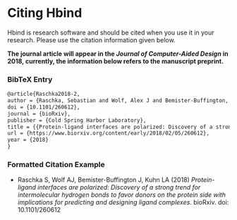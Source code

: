 # Citing Hbind

Hbind is research software and should be cited when you use it in your research. Please use the citation information given below.

**The journal article will appear in the *Journal of Computer-Aided Design* in 2018, currently, the information below refers to the manuscript preprint.**

### BibTeX Entry

```tex
@article{Raschka2018-2,
author = {Raschka, Sebastian and Wolf, Alex J and Bemister-Buffington, Joseph and Kuhn, Leslie A},
doi = {10.1101/260612},
journal = {bioRxiv},
publisher = {Cold Spring Harbor Laboratory},
title = {{Protein-ligand interfaces are polarized: Discovery of a strong trend for intermolecular hydrogen bonds to favor donors on the protein side with implications for predicting and designing ligand complexes}},
url = {https://www.biorxiv.org/content/early/2018/02/05/260612},
year = {2018}
}

```




### Formatted Citation Example

- Raschka S, Wolf AJ, Bemister-Buffington J, Kuhn LA (2018) *Protein-ligand interfaces are polarized: Discovery of a strong trend for intermolecular hydrogen bonds to favor donors on the protein side with implications for predicting and designing ligand complexes*. bioRxiv. doi: 10.1101/260612
